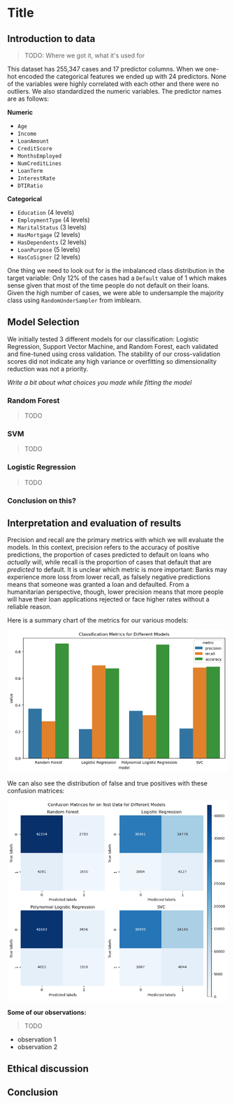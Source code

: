 # Title

## Introduction to data
>TODO: Where we got it, what it's used for


This dataset has 255,347 cases and 17 predictor columns. When we one-hot encoded the categorical features we ended up with 24 predictors. None of the variables were highly correlated with each other and there were no outliers. We also standardized the numeric variables. The predictor names are as follows:

**Numeric**
- `Age`
- `Income`
- `LoanAmount`
- `CreditScore`
- `MonthsEmployed`
- `NumCreditLines`
- `LoanTerm`
- `InterestRate`
- `DTIRatio`

**Categorical**
- `Education` (4 levels)
- `EmploymentType` (4 levels)
- `MaritalStatus` (3 levels)
- `HasMortgage` (2 levels)
- `HasDependents` (2 levels)
- `LoanPurpose` (5 levels)
- `HasCoSigner` (2 levels)

One thing we need to look out for is the imbalanced class distribution in the target variable: Only 12% of the cases had a `Default` value of 1 which makes sense given that most of the time people do not default on their loans. Given the high number of cases, we were able to undersample the majority class using `RandomUnderSampler` from imblearn. 

## Model Selection

We initially tested 3 different models for our classification: Logistic Regression, Support Vector Machine, and Random Forest, each validated and fine-tuned using cross validation. The stability of our cross-validation scores did not indicate any high variance or overfitting so dimensionality reduction was not a priority. 

*Write a bit about what choices you made while fitting the model*
### Random Forest
>TODO

### SVM
>TODO


### Logistic Regression
>TODO

### Conclusion on this?


## Interpretation and evaluation of results
Precision and recall are the primary metrics with which we will evaluate the models. In this context, precision refers to the accuracy of positive predictions, the proportion of cases predicted to default on loans who *actually* will, while recall is the proportion of cases that default that are *predicted* to default. It is unclear which metric is more important: Banks may experience more loss from lower recall, as falsely negative predictions means that someone was granted a loan and defaulted. From a humanitarian perspective, though, lower precision means that more people will have their loan applications rejected or face higher rates without a reliable reason. 

Here is a summary chart of the metrics for our various models:

!['Classification metrics for different models chart'](writeup_images/metrics_for_different_models.png)

We can also see the distribution of false and true positives with these confusion matrices:

!["Confusion Matrices"](writeup_images/confusion_matrices.png)


**Some of our observations:**
>TODO
-   observation 1
-   observation 2


## Ethical discussion

## Conclusion
